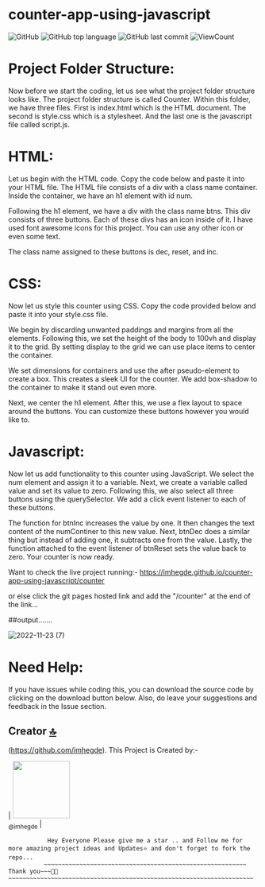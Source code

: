 # counter-app-using-javascript


![GitHub](https://img.shields.io/github/license/imhegde/counter-app-using-javascript?style=flat)
![GitHub top language](https://img.shields.io/github/languages/top/imhegde/counter-app-using-javascript?style=flat)
![GitHub last commit](https://img.shields.io/github/last-commit/imhegde/counter-app-using-javascript?style=flat)
![ViewCount](https://views.whatilearened.today/views/github/hegdepavankumar/counter-app-using-javascript.svg?cache=remove)

# Project Folder Structure:

Now before we start the coding, let us see what the project folder structure looks like. The project folder structure is called Counter. Within this folder, we have three files. First is index.html which is the HTML document. The second is style.css which is a stylesheet. And the last one is the javascript file called script.js.

# HTML:

Let us begin with the HTML code. Copy the code below and paste it into your HTML file.
The HTML file consists of a div with a class name container. Inside the container, we have an h1 element with id num.

Following the h1 element, we have a div with the class name btns. This div consists of three buttons. Each of these divs has an icon inside of it. I have used font awesome icons for this project. You can use any other icon or even some text.

The class name assigned to these buttons is dec, reset, and inc.

# CSS:

Now let us style this counter using CSS. Copy the code provided below and paste it into your style.css file.

We begin by discarding unwanted paddings and margins from all the elements. Following this, we set the height of the body to 100vh and display it to the grid. By setting display to the grid we can use place items to center the container.

We set dimensions for containers and use the after pseudo-element to create a box. This creates a sleek UI for the counter. We add box-shadow to the container to make it stand out even more.

Next, we center the h1 element. After this, we use a flex layout to space around the buttons. You can customize these buttons however you would like to.

# Javascript:

Now let us add functionality to this counter using JavaScript. We select the num element and assign it to a variable. Next, we create a variable called value and set its value to zero. Following this, we also select all three buttons using the querySelector. We add a click event listener to each of these buttons.

The function for btnInc increases the value by one. It then changes the text content of the numContiner to this new value. Next, btnDec does a similar thing but instead of adding one, it subtracts one from the value.
Lastly, the function attached to the event listener of btnReset sets the value back to zero. Your counter is now ready.




Want to check the live project running:- https://imhegde.github.io/counter-app-using-javascript/counter

or else click the git pages hosted link and add the "/counter" at the end of the link...




##output.......

![2022-11-23 (7)](https://user-images.githubusercontent.com/85627085/203528846-d58082cc-4d54-471f-9009-43cad213554c.png)

# Need Help:

If you have issues while coding this, you can download the source code by clicking on the download button below. Also, do leave your suggestions and feedback in the Issue section.



## Creator [🔝](#Building-a-Simple-Chatbot-in-Python-using-NLTK-master)

(https://github.com/imhegde). This Project is Created by:-

| [<img src="https://github.com/imhegde?size=115" width="115"><br><sub>@imhegde</sub>](https://github.com/imhegde) |

```
           Hey Everyone Please give me a star .. and Follow me for more amazing project ideas and Updates⭐ and don't forget to fork the repo...
          ~~~~~~~~~~~~~~~~~~~~~~~~~~~~~~~~~~~~~~~~~~~~~~~~~~~~~~~~~ Thank you~~~🙏😍~~~~~~~~~~~~~~~~~~~~~~~~~~~~~~~~~~~~~~~~~~~~~~~~~~~~~~~~~~~~~~~~~~~~~
